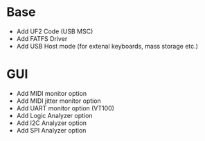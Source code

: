 # Base
* Add UF2 Code (USB MSC)
* Add FATFS Driver
* Add USB Host mode (for extenal keyboards, mass storage etc.)

# GUI
* Add MIDI monitor option
* Add MIDI jitter monitor option
* Add UART monitor option (VT100)
* Add Logic Analyzer option
* Add I2C Analyzer option
* Add SPI Analyzer option

